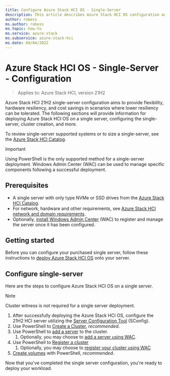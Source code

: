 ```yaml
---
title: Configure Azure Stack HCI OS - Single-Server 
description: This article describes Azure Stack HCI OS configuration on a single server
author: robess
ms.author: robess
ms.topic: how-to
ms.service: azure-stack
ms.subservice: azure-stack-hci
ms.date: 04/04/2022
---
```


# **Azure Stack HCI OS - Single-Server - Configuration**
> Applies to: Azure Stack HCI, version 21H2

Azure Stack HCI 21H2 single-server configuration aims to provide flexibility, hardware resiliency, and cost savings in scenarios where lower  resiliency can be tolerated. The following sections will provide information for deploying Azure Stack HCI OS on a single server, configuring the single-server, cluster creation, and more.

To review single-server supported systems or to size a single-server, see the [Azure Stack HCI Catalog](https://hcicatalog.azurewebsites.net/#/).

> [!IMPORTANT]
> Using PowerShell is the only supported method for a single-server deployment. Windows Admin Center (WAC) can be used to manage specific components following a successful deployment.
## **Prerequisites**

- A single server with only type NVMe or SSD drives from the [Azure Stack HCI Catalog](https://hcicatalog.azurewebsites.net/#/catalog).
- For network, hardware and other requirements, see [Azure Stack HCI network and domain requirements](../deploy/operating-system.md#determine-hardware-and-network-requirements).
- Optionally, [install Windows Admin Center](/windows-server/manage/windows-admin-center/deploy/install) (WAC) to register and manage the server once it has been configured.

## **Getting started**
Before you can configure your purchased single server, follow these instructions to [deploy Azure Stack HCI OS](../deploy/operating-system.md#manual-deployment) onto your server.

## **Configure single-server**

Here are the steps to configure Azure Stack HCI OS on a single server.
> [!NOTE]
> Cluster witness is not required for a single server deployment.

1. After successfully deploying the Azure Stack HCI OS, configure the 21H2 HCI server utilizing the [Server Configuration Tool](/windows-server/administration/server-core/server-core-sconfig) (SConfig).
1. Use PowerShell to [Create a Cluster](../deploy/create-cluster-powershell.md), *recommended*.
1. Use PowerShell to [add a server](../manage/cluster-powershell#add-or-remove-a-server) to the cluster.
    1. Optionally, you may choose to [add a server using WAC](/windows-server/manage/windows-admin-center/use/manage-servers#adding-a-server-to-windows-admin-center).
1. Use PowerShell to [Register a cluster](../deploy/register-with-azure#register-a-cluster-using-powershell)
    1. Optionally, you may choose to [register your cluster using WAC](../deploy/register-with-azure#register-a-cluster-using-windows-admin-center)
1. [Create volumes](../manage/create-volumes#create-volumes-using-windows-powershell) with PowerShell, *recommended*.

Now that you've completed the single server configuration, you're ready to deploy your workload.
